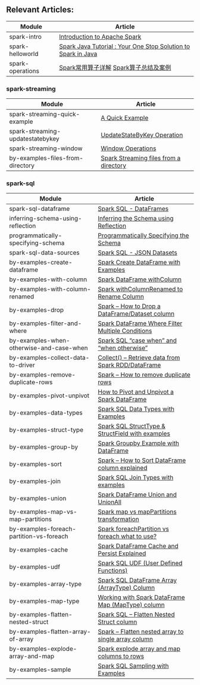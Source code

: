 ## Relevant Articles: 

Module | Article
--|--
spark-intro | [Introduction to Apache Spark](https://www.baeldung.com/apache-spark)
spark-helloworld | [Spark Java Tutorial : Your One Stop Solution to Spark in Java](https://www.edureka.co/blog/spark-java-tutorial/)
spark-operations | [Spark常用算子详解](https://www.cnblogs.com/kpsmile/p/10434390.html) [Spark算子总结及案例](https://www.cnblogs.com/liuzhongfeng/p/5285613.html)

### spark-streaming

Module | Article
--|--
spark-streaming-quick-example | [A Quick Example](https://spark.apache.org/docs/2.2.0/streaming-programming-guide.html#a-quick-example)
spark-streaming-updatestatebykey | [UpdateStateByKey Operation](https://spark.apache.org/docs/2.2.0/streaming-programming-guide.html#updatestatebykey-operation)
spark-streaming-window | [Window Operations](https://spark.apache.org/docs/2.2.0/streaming-programming-guide.html#window-operations)
by-examples-files-from-directory | [Spark Streaming files from a directory](https://sparkbyexamples.com/spark/spark-streaming-read-json-files-from-directory/)

### spark-sql

Module | Article
--|--
spark-sql-dataframe | [Spark SQL - DataFrames](https://www.tutorialspoint.com/spark_sql/spark_sql_dataframes.htm)
inferring-schema-using-reflection | [Inferring the Schema using Reflection](https://www.tutorialspoint.com/spark_sql/inferring_schema_using-reflection.htm)
programmatically-specifying-schema  | [Programmatically Specifying the Schema](https://www.tutorialspoint.com/spark_sql/programmatically_specifying_schema.htm)
spark-sql-data-sources | [Spark SQL - JSON Datasets](https://www.tutorialspoint.com/spark_sql/spark_sql_json_datasets.htm)
by-examples-create-dataframe | [Spark Create DataFrame with Examples](https://sparkbyexamples.com/spark/different-ways-to-create-a-spark-dataframe/)
by-examples-with-column | [Spark DataFrame withColumn](https://sparkbyexamples.com/spark/spark-dataframe-withcolumn/)
by-examples-with-column-renamed | [Spark withColumnRenamed to Rename Column](https://sparkbyexamples.com/spark/rename-a-column-on-spark-dataframes/)
by-examples-drop | [Spark – How to Drop a DataFrame/Dataset column](https://sparkbyexamples.com/spark/spark-drop-column-from-dataframe-dataset/)
by-examples-filter-and-where | [Spark DataFrame Where Filter Multiple Conditions](https://sparkbyexamples.com/spark/spark-dataframe-where-filter/)
by-examples-when-otherwise-and-case-when | [Spark SQL “case when” and “when otherwise”](https://sparkbyexamples.com/spark/spark-case-when-otherwise-example/)
by-examples-collect-data-to-driver | [Collect() – Retrieve data from Spark RDD/DataFrame](https://sparkbyexamples.com/spark/spark-dataframe-collect/)
by-examples-remove-duplicate-rows | [Spark – How to remove duplicate rows](https://sparkbyexamples.com/spark/spark-remove-duplicate-rows/)
by-examples-pivot-unpivot | [How to Pivot and Unpivot a Spark DataFrame](https://sparkbyexamples.com/spark/how-to-pivot-table-and-unpivot-a-spark-dataframe/)
by-examples-data-types | [Spark SQL Data Types with Examples](https://sparkbyexamples.com/spark/spark-sql-dataframe-data-types/)
by-examples-struct-type | [Spark SQL StructType & StructField with examples](https://sparkbyexamples.com/spark/spark-sql-structtype-on-dataframe/)
by-examples-group-by | [Spark Groupby Example with DataFrame](https://sparkbyexamples.com/spark/using-groupby-on-dataframe/)
by-examples-sort | [Spark – How to Sort DataFrame column explained](https://sparkbyexamples.com/spark/spark-how-to-sort-dataframe-column-explained/)
by-examples-join | [Spark SQL Join Types with examples](https://sparkbyexamples.com/spark/spark-sql-dataframe-join/)
by-examples-union | [Spark DataFrame Union and UnionAll](https://sparkbyexamples.com/spark/spark-dataframe-union-and-union-all/)
by-examples-map-vs-map-partitions | [Spark map vs mapPartitions transformation](https://sparkbyexamples.com/spark/spark-map-vs-mappartitions-transformation/)
by-examples-foreach-partition-vs-foreach | [Spark foreachPartition vs foreach what to use?](https://sparkbyexamples.com/spark/spark-foreachpartition-vs-foreach-explained/)
by-examples-cache | [Spark DataFrame Cache and Persist Explained](https://sparkbyexamples.com/spark/spark-dataframe-cache-and-persist-explained/)
by-examples-udf | [Spark SQL UDF (User Defined Functions)](https://sparkbyexamples.com/spark/spark-sql-udf/)
by-examples-array-type | [Spark SQL DataFrame Array (ArrayType) Column](https://sparkbyexamples.com/spark/spark-array-arraytype-dataframe-column/)
by-examples-map-type | [Working with Spark DataFrame Map (MapType) column](https://sparkbyexamples.com/spark/spark-dataframe-map-maptype-column/)
by-examples-flatten-nested-struct | [Spark SQL – Flatten Nested Struct column](https://sparkbyexamples.com/spark/spark-flatten-nested-struct-column/)
by-examples-flatten-array-of-array | [Spark – Flatten nested array to single array column](https://sparkbyexamples.com/spark/spark-flatten-nested-array-column-to-single-column/)
by-examples-explode-array-and-map | [Spark explode array and map columns to rows](https://sparkbyexamples.com/spark/explode-spark-array-and-map-dataframe-column/)
by-examples-sample | [Spark SQL Sampling with Examples](https://sparkbyexamples.com/spark/spark-sampling-with-examples/#spark-rdd-sampling)
